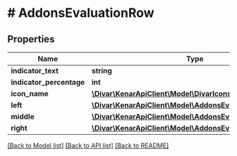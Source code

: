 # # AddonsEvaluationRow

## Properties

Name | Type | Description | Notes
------------ | ------------- | ------------- | -------------
**indicator_text** | **string** |  | [optional]
**indicator_percentage** | **int** |  | [optional]
**icon_name** | [**\Divar\KenarApiClient\Model\DivarIconsIconName**](DivarIconsIconName.md) |  | [optional]
**left** | [**\Divar\KenarApiClient\Model\AddonsEvaluationRowSection**](AddonsEvaluationRowSection.md) |  | [optional]
**middle** | [**\Divar\KenarApiClient\Model\AddonsEvaluationRowSection**](AddonsEvaluationRowSection.md) |  | [optional]
**right** | [**\Divar\KenarApiClient\Model\AddonsEvaluationRowSection**](AddonsEvaluationRowSection.md) |  | [optional]

[[Back to Model list]](../../README.md#models) [[Back to API list]](../../README.md#endpoints) [[Back to README]](../../README.md)

